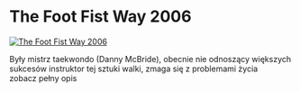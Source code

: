 The Foot Fist Way 2006 
=============
[![The Foot Fist Way 2006 ](http://vidos.pl/images/player.gif)](http://vidos.pl/the-foot-fist-way-2006)

 Były mistrz taekwondo (Danny McBride), obecnie nie odnoszący większych sukcesów instruktor tej sztuki walki, zmaga się z problemami życia zobacz pełny opis
